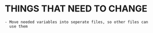 # THINGS THAT NEED TO CHANGE


    - Move needed variables into seperate files, so other files can
      use them
